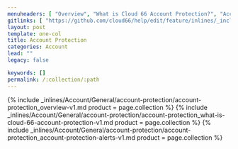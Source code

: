 ```yaml
---
menuheaders: [ "Overview", "What is Cloud 66 Account Protection?", "Account Protection Alerts" ]
gitlinks: [ "https://github.com/cloud66/help/edit/feature/inlines/_includes/_inlines/Account/General/account-protection/account-protection_overview-v1.md", "https://github.com/cloud66/help/edit/feature/inlines/_includes/_inlines/Account/General/account-protection/account-protection_what-is-cloud-66-account-protection-v1.md", "https://github.com/cloud66/help/edit/feature/inlines/_includes/_inlines/Account/General/account-protection/account-protection_account-protection-alerts-v1.md" ]
layout: post
template: one-col
title: Account Protection
categories: Account
lead: ""
legacy: false

keywords: []
permalink: /:collection/:path
---
```





<a href="#overview"></a>{% include _inlines/Account/General/account-protection/account-protection_overview-v1.md  product = page.collection %}
<a href="#what-is-cloud-66-account-protection"></a>{% include _inlines/Account/General/account-protection/account-protection_what-is-cloud-66-account-protection-v1.md  product = page.collection %}
<a href="#account-protection-alerts"></a>{% include _inlines/Account/General/account-protection/account-protection_account-protection-alerts-v1.md  product = page.collection %}